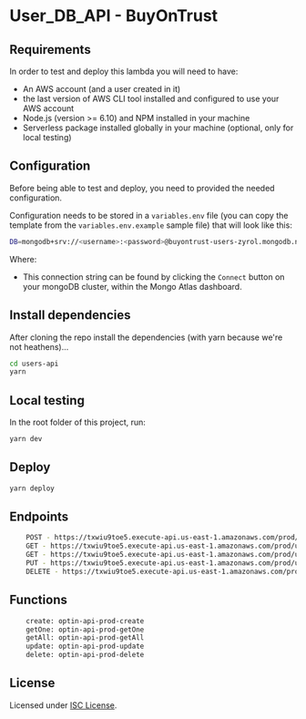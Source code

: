 # User_DB_API - BuyOnTrust

## Requirements

In order to test and deploy this lambda you will need to have:

- An AWS account (and a user created in it)
- the last version of AWS CLI tool installed and configured to use your AWS account
- Node.js (version >= 6.10) and NPM installed in your machine
- Serverless package installed globally in your machine (optional, only for local testing)

## Configuration

Before being able to test and deploy, you need to provided the needed configuration.

Configuration needs to be stored in a `variables.env` file (you can copy the template from the `variables.env.example` sample file) that will look like this:

```bash
DB=mongodb+srv://<username>:<password>@buyontrust-users-zyrol.mongodb.net/users?retryWrites=true&w=majority
```

Where:

- This connection string can be found by clicking the `Connect` button on your mongoDB cluster, within the Mongo Atlas dashboard.

## Install dependencies

After cloning the repo install the dependencies (with yarn because we're not heathens)...

```bash
cd users-api
yarn
```

## Local testing

In the root folder of this project, run:

```bash
yarn dev
```

## Deploy

```bash
yarn deploy
```

## Endpoints

```bash
    POST - https://txwiu9toe5.execute-api.us-east-1.amazonaws.com/prod/user
    GET - https://txwiu9toe5.execute-api.us-east-1.amazonaws.com/prod/user/{id}
    GET - https://txwiu9toe5.execute-api.us-east-1.amazonaws.com/prod/users
    PUT - https://txwiu9toe5.execute-api.us-east-1.amazonaws.com/prod/user/{id}
    DELETE - https://txwiu9toe5.execute-api.us-east-1.amazonaws.com/prod/user/{id}
```

## Functions

```bash
    create: optin-api-prod-create
    getOne: optin-api-prod-getOne
    getAll: optin-api-prod-getAll
    update: optin-api-prod-update
    delete: optin-api-prod-delete
```

## License

Licensed under [ISC License](/LICENSE).